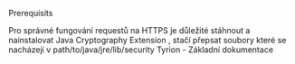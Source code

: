 Prerequisits

Pro správné fungování requestů na HTTPS je důležité stáhnout a nainstalovat Java Cryptography Extension , stačí přepsat soubory které se nacházejí v path/to/java/jre/lib/security
Tyrion - Základní dokumentace

